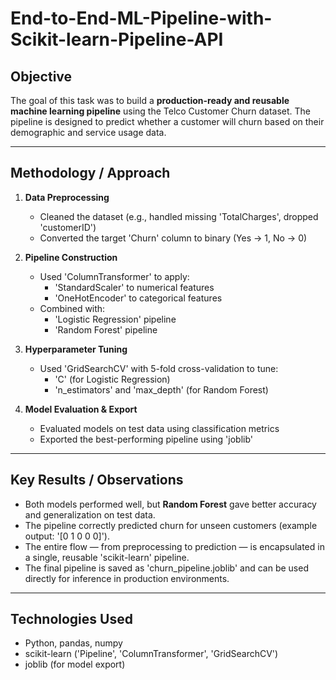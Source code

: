 # End-to-End-ML-Pipeline-with-Scikit-learn-Pipeline-API

## Objective

The goal of this task was to build a **production-ready and reusable machine learning pipeline** using the Telco Customer Churn dataset. The pipeline is designed to predict whether a customer will churn based on their demographic and service usage data.

---

##  Methodology / Approach

1. **Data Preprocessing**  
   - Cleaned the dataset (e.g., handled missing 'TotalCharges', dropped 'customerID')
   - Converted the target 'Churn' column to binary (Yes → 1, No → 0)

2. **Pipeline Construction**  
   - Used 'ColumnTransformer' to apply:
     - 'StandardScaler' to numerical features
     - 'OneHotEncoder' to categorical features
   - Combined with:
     - 'Logistic Regression' pipeline
     - 'Random Forest' pipeline

3. **Hyperparameter Tuning**  
   - Used 'GridSearchCV' with 5-fold cross-validation to tune:
     - 'C' (for Logistic Regression)
     - 'n_estimators' and 'max_depth' (for Random Forest)

4. **Model Evaluation & Export**  
   - Evaluated models on test data using classification metrics
   - Exported the best-performing pipeline using 'joblib'

---

##  Key Results / Observations

- Both models performed well, but **Random Forest** gave better accuracy and generalization on test data.
- The pipeline correctly predicted churn for unseen customers (example output: '[0 1 0 0 0]').
- The entire flow — from preprocessing to prediction — is encapsulated in a single, reusable 'scikit-learn' pipeline.
- The final pipeline is saved as 'churn_pipeline.joblib' and can be used directly for inference in production environments.

---

##  Technologies Used

- Python, pandas, numpy  
- scikit-learn ('Pipeline', 'ColumnTransformer', 'GridSearchCV')  
- joblib (for model export)
